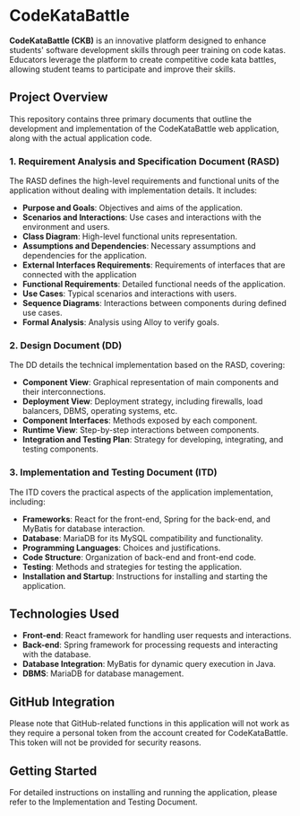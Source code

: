 # CodeKataBattle

**CodeKataBattle (CKB)** is an innovative platform designed to enhance students' software development skills through peer training on code katas. Educators leverage the platform to create competitive code kata battles, allowing student teams to participate and improve their skills.

## Project Overview

This repository contains three primary documents that outline the development and implementation of the CodeKataBattle web application, along with the actual application code.

### 1. Requirement Analysis and Specification Document (RASD)

The RASD defines the high-level requirements and functional units of the application without dealing with implementation details. It includes:

- **Purpose and Goals**: Objectives and aims of the application.
- **Scenarios and Interactions**: Use cases and interactions with the environment and users.
- **Class Diagram**: High-level functional units representation.
- **Assumptions and Dependencies**: Necessary assumptions and dependencies for the application.
- **External Interfaces Requirements**: Requirements of interfaces that are connected with the application
- **Functional Requirements**: Detailed functional needs of the application.
- **Use Cases**: Typical scenarios and interactions with users.
- **Sequence Diagrams**: Interactions between components during defined use cases.
- **Formal Analysis**: Analysis using Alloy to verify goals.

### 2. Design Document (DD)

The DD details the technical implementation based on the RASD, covering:

- **Component View**: Graphical representation of main components and their interconnections.
- **Deployment View**: Deployment strategy, including firewalls, load balancers, DBMS, operating systems, etc.
- **Component Interfaces**: Methods exposed by each component.
- **Runtime View**: Step-by-step interactions between components.
- **Integration and Testing Plan**: Strategy for developing, integrating, and testing components.

### 3. Implementation and Testing Document (ITD)

The ITD covers the practical aspects of the application implementation, including:

- **Frameworks**: React for the front-end, Spring for the back-end, and MyBatis for database interaction.
- **Database**: MariaDB for its MySQL compatibility and functionality.
- **Programming Languages**: Choices and justifications.
- **Code Structure**: Organization of back-end and front-end code.
- **Testing**: Methods and strategies for testing the application.
- **Installation and Startup**: Instructions for installing and starting the application.

## Technologies Used

- **Front-end**: React framework for handling user requests and interactions.
- **Back-end**: Spring framework for processing requests and interacting with the database.
- **Database Integration**: MyBatis for dynamic query execution in Java.
- **DBMS**: MariaDB for database management.

## GitHub Integration

Please note that GitHub-related functions in this application will not work as they require a personal token from the account created for CodeKataBattle. This token will not be provided for security reasons.

## Getting Started

For detailed instructions on installing and running the application, please refer to the Implementation and Testing Document.